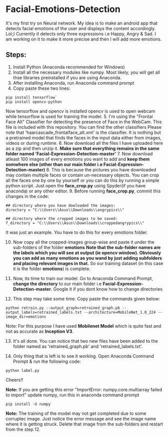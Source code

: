 # Facial-Emotions-Detection
It's my first try on Neural network. My idea is to make an android app that detects facial emotions of the user and displays the content accordingly. Lol;)
Currently it detects only three expressions i.e Happy, Angry & Sad. I am working on it to make it more precise and then I will add more emotions.

## Steps:
1. Install Python (Anaconda recommended for Windows)
2. Install all the necessary modules like numpy. Most likely, you will get all thse libraries preinstalled if you are using Anaconda.
3. After installing Anaconda, run Anaconda command prompt
4. Copy paste these two lines:

```
pip install tensorflow`
pip install opencv-python
```
Now tensorflow and opencv is installed
opencv is used to open webcam while tensorflow is used for training the model.
5. I'm using the "Frontal Face Alt" Classifier for detecting the presence of Face in the WebCam. This file is included with this repository. You can find the other classifiers
Please note that 'haarcascade_frontalface_alt.xml' is the classifier. It is nothing but a pretrained model that finds the faces in the input data either from images, videos or during runtime.
6. Now download all the files I have uploaded here as a zip and then unzip it. **Make sure that everything remains in the same folder named 'Facial-Expression-Detection-master'**
7. Now download atleast 100 images of every emotions you want to add and **keep them somwhere else (other than our main folder i.e Facial-Expression-Detection-master)**
8. This is because the pictures you have downloaded may contain multiple faces or contain un-necessary objects. You can crop all the faces one by one by yourself or you can do this by running a simple python script. Just open the **face_crop.py** using Spyder(if you have anaconda) or any other editor.
9. Before running **face_crop.py**, commit this changes in the code:
```
## directory where you have dowloaded the images:
directory = "C:\\Users\\Asus\\Downloads\\angrypics\\"

## directory where the cropped images to be saved:
f_directory = "C:\\Users\\Asus\\Downloads\\croppedangrypics\\"
```
It was just an example. You have to do this for every emotions folder. 

10. Now copy all the cropped-images group-wise and paste it under the sub-folders of the folder **emotions**
 **Note that the sub-folder names are the labels which you will see at output (ie opencv window). Obviously you can add as many emotions as you wand by just adding subfolders and placing relevant images in that.**
 So our training dataset (in this case it is the folder **emotions**) is complete.
 
 11. Now, its time to train our model. 
 Go to Anaconda Command Prompt, **change the directory** to our main folder i.e **Facial-Expression-Detection-master**. Google it if you dont know how to change directories
 
 12. This step may take some time. Copy paste the commands given below:
 ```
 python retrain.py --output_graph=retrained_graph.pb --output_labels=retrained_labels.txt --architecture=MobileNet_1.0_224 --image_dir=emotions
 ```
 Note: For this purpose I have used **Mobilenet Model** which is quite fast and not as accurate as **Inception V3**.
 
 13. It's all done. You can notice that two new files have been added to the folder named as 'retrained_graph.pb' and 'retrained_labels.txt'.
 
14. Only thing that is left is to see it working. Open Anaconda Command Prompt & run the following code:
```
python label.py
```
Cheers!!






**Note:** If you are getting this error "ImportError: numpy.core.multiarray failed to import"  update numpy, run this in anaconda command prompt
```
pip install -U numpy
```
 **Note:** The training of the model may not get completed due to some corruptec image. Just notice the error message and see the image name where it is getting struck. Delete that image from the sub-folders and restart from the step 12.
